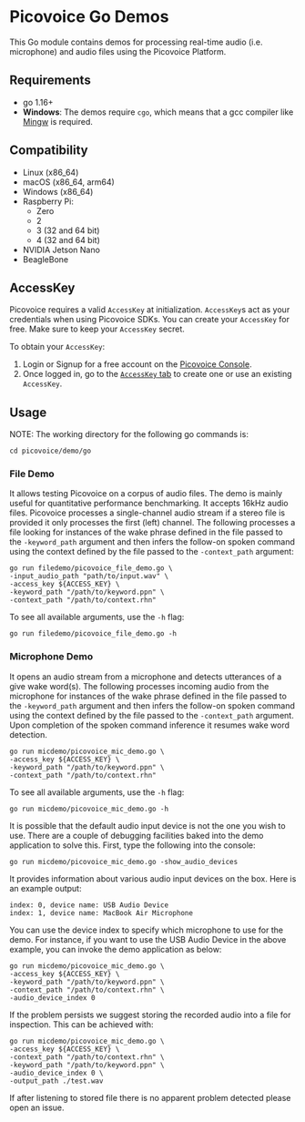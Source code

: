 # Picovoice Go Demos

This Go module contains demos for processing real-time audio (i.e. microphone) and audio files using the Picovoice Platform.

## Requirements

- go 1.16+
- **Windows**: The demos require `cgo`, which means that a gcc compiler like [Mingw](http://mingw-w64.org/doku.php) is required. 

## Compatibility

- Linux (x86_64)
- macOS (x86_64, arm64)
- Windows (x86_64)
- Raspberry Pi:
  - Zero
  - 2
  - 3 (32 and 64 bit)
  - 4 (32 and 64 bit)
- NVIDIA Jetson Nano
- BeagleBone

## AccessKey

Picovoice requires a valid `AccessKey` at initialization. `AccessKey`s act as your credentials when using Picovoice SDKs.
You can create your `AccessKey` for free. Make sure to keep your `AccessKey` secret.

To obtain your `AccessKey`:
1. Login or Signup for a free account on the [Picovoice Console](https://picovoice.ai/console/).
2. Once logged in, go to the [`AccessKey` tab](https://console.picovoice.ai/access_key) to create one or use an existing `AccessKey`.

## Usage

NOTE: The working directory for the following go commands is:

```console
cd picovoice/demo/go
```

### File Demo

It allows testing Picovoice on a corpus of audio files. The demo is mainly useful for quantitative performance benchmarking. It accepts 16kHz audio files. Picovoice processes a single-channel audio stream if a stereo file is
provided it only processes the first (left) channel. The following processes a file looking for instances of the wake phrase defined in the file passed to the `-keyword_path` argument and then infers the follow-on spoken command
using the context defined by the file passed to the `-context_path` argument:

```console
go run filedemo/picovoice_file_demo.go \
-input_audio_path "path/to/input.wav" \
-access_key ${ACCESS_KEY} \
-keyword_path "/path/to/keyword.ppn" \
-context_path "/path/to/context.rhn"
```

To see all available arguments, use the `-h` flag:
```console
go run filedemo/picovoice_file_demo.go -h
```

### Microphone Demo

It opens an audio stream from a microphone and detects utterances of a give wake word(s). The following processes
incoming audio from the microphone for instances of the wake phrase defined in the file  passed to the `-keyword_path` argument and then infers the follow-on spoken command using the context defined by the file
passed to the `-context_path` argument. Upon completion of the spoken command inference it resumes wake word
detection.

```console
go run micdemo/picovoice_mic_demo.go \
-access_key ${ACCESS_KEY} \
-keyword_path "/path/to/keyword.ppn" \
-context_path "/path/to/context.rhn"
```

To see all available arguments, use the `-h` flag:
```console
go run micdemo/picovoice_mic_demo.go -h
```

It is possible that the default audio input device is not the one you wish to use. There are a couple
of debugging facilities baked into the demo application to solve this. First, type the following into the console:
```console
go run micdemo/picovoice_mic_demo.go -show_audio_devices
```

It provides information about various audio input devices on the box. Here is an example output:

```console
index: 0, device name: USB Audio Device
index: 1, device name: MacBook Air Microphone
``` 

You can use the device index to specify which microphone to use for the demo. For instance, if you want to use the USB Audio Device
in the above example, you can invoke the demo application as below:

```console
go run micdemo/picovoice_mic_demo.go \
-access_key ${ACCESS_KEY} \
-keyword_path "/path/to/keyword.ppn" \
-context_path "/path/to/context.rhn" \
-audio_device_index 0
```

If the problem persists we suggest storing the recorded audio into a file for inspection. This can be achieved with:

```console
go run micdemo/picovoice_mic_demo.go \
-access_key ${ACCESS_KEY} \
-context_path "/path/to/context.rhn" \
-keyword_path "/path/to/keyword.ppn" \
-audio_device_index 0 \
-output_path ./test.wav
```

If after listening to stored file there is no apparent problem detected please open an issue.
